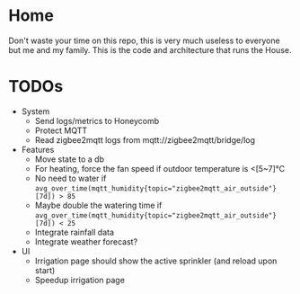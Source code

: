 # Home
Don't waste your time on this repo, this is very much useless to everyone but me and my family. This is the code and architecture that runs the House.

# TODOs
* System
  * Send logs/metrics to Honeycomb
  * Protect MQTT
  * Read zigbee2mqtt logs from mqtt://zigbee2mqtt/bridge/log
* Features
  * Move state to a db
  * For heating, force the fan speed if outdoor temperature is <[5~7]°C
  * No need to water if `avg_over_time(mqtt_humidity{topic="zigbee2mqtt_air_outside"}[7d]) > 85`
  * Maybe double the watering time if `avg_over_time(mqtt_humidity{topic="zigbee2mqtt_air_outside"}[7d]) < 25`
  * Integrate rainfall data
  * Integrate weather forecast?
* UI
  * Irrigation page should show the active sprinkler (and reload upon start)
  * Speedup irrigation page
